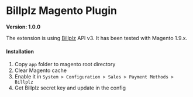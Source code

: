 # Billplz Magento Plugin

**Version: 1.0.0**

The extension is using [Billplz](https://www.billplz.com/) API v3. It has been tested with Magento 1.9.x.

#### Installation

1. Copy `app` folder to magento root directory
2. Clear Magento cache
3. Enable it in `System > Configuration > Sales > Payment Methods > Billplz`
4. Get Billplz secret key and update in the config
